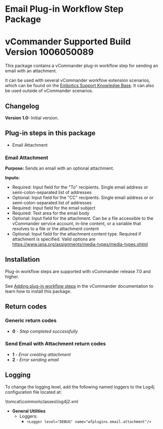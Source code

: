 # Email Plug-in Workflow Step Package
# vCommander Supported Build Version 1006050089

This package contains a vCommander plug-in workflow step for sending an email with an attachment.

It can be used with several vCommander workflow extension scenarios, which can be found on the [Embotics Support Knowledge Base](https://support.embotics.com/support/home). It can also be used outside of vCommander scenarios.

## Changelog

**Version 1.0:** Initial version.

## Plug-in steps in this package

+ Email Attachment

### Email Attachment

**Purpose:** Sends an email with an optional attachment.

**Inputs:**

* Required: Input field for the "To" recipients. Single email address or semi-colon-separated list of addresses 
* Optional: Input field for the "CC" recipients. Single email address or or semi-colon-separated list of addresses
* Required: Input field for the email subject
* Required: Text area for the email body
* Optional: Input field for the attachment. Can be a file accessible to the vCommander service account, in-line content, or a variable that resolves to a file or the attachment content
* Optional: Input field for the attachment content type. Required if attachment is specified. Valid options are https://www.iana.org/assignments/media-types/media-types.xhtml

## Installation

Plug-in workflow steps are supported with vCommander release 7.0 and higher. 

See [Adding plug-in workflow steps](http://docs.embotics.com/vCommander/Using-Plug-In-WF-Steps.htm#Adding) in the vCommander documentation to learn how to install this package. 

## Return codes

### Generic return codes
+ **0** - *Step completed successfully*

### Send Email with Attachment return codes

+ **1** - *Error creating attachment*
+ **2** - *Error sending email*

## Logging
To change the logging level, add the following named loggers to the Log4j configuration file located at: 

<vcommander-install>\tomcat\common\classes\log4j2.xml 

+ **General Utilities**
    + Loggers:
      + `<Logger level="DEBUG" name="wfplugins.email.attachment"/>`
